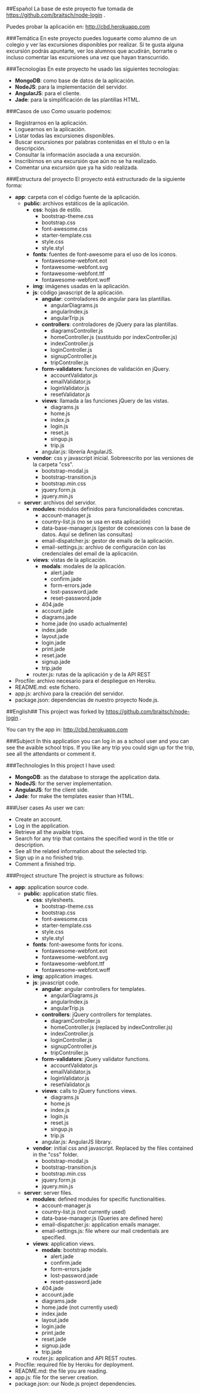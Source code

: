 ##Español
La base de este proyecto fue tomada de https://github.com/braitsch/node-login .

Puedes probar la aplicación en: http://cbd.herokuapp.com

###Temática
En este proyecto puedes loguearte como alumno de un colegio y ver las excursiones disponibles por realizar.
Si te gusta alguna excursión podrás apuntarte, ver los alumnos que acudirán, borrarte o incluso comentar las excursiones     una vez que hayan transcurrido.

###Tecnologías
En este proyecto he usado las siguientes tecnologías: 

* <b>MongoDB</b>: como base de datos de la aplicación.
* <b>NodeJS</b>: para la implementación del servidor.
* <b>AngularJS</b>: para el cliente.
* <b>Jade</b>: para la simplificación de las plantillas HTML.


###Casos de uso
Como usuario podemos:

* Registrarnos en la aplicación.
* Loguearnos en la aplicación.
* Listar todas las excursiones disponibles.
* Buscar excursiones por palabras contenidas en el título o en la descripción.
* Consultar la información asociada a una excursión.
* Inscribirnos en una excursión que aún no se ha realizado.
* Comentar una excursión que ya ha sido realizada.

###Estructura del proyecto
El proyecto está estructurado de la siguiente forma:

* <b>app</b>: carpeta con el código fuente de la aplicación.
  * <b>public</b>: archivos estáticos de la aplicación.
    * <b>css</b>: hojas de estilo.
      * bootstrap-theme.css
      * bootstrap.css
      * font-awesome.css
      * starter-template.css
      * style.css
      * style.styl
    * <b>fonts</b>: fuentes de font-awesome para el uso de los iconos.
      * fontawesome-webfont.eot
      * fontawesome-webfont.svg
      * fontawesome-webfont.ttf
      * fontawesome-webfont.woff
    * <b>img</b>: imágenes usadas en la aplicación.
    * <b>js</b>: código javascript de la aplicación.
      * <b>angular</b>: controladores de angular para las plantillas.
        * angularDiagrams.js
        * angularIndex.js
        * angularTrip.js
      * <b>controllers</b>: controladores de jQuery para las plantillas.
        * diagramsController.js
        * homeController.js (sustituido por indexController.js)
        * indexController.js
        * loginController.js
        * signupController.js
        * tripController.js
      * <b>form-validators</b>: funciones de validación en jQuery.
        * accountValidator.js
        * emailValidator.js
        * loginValidator.js
        * resetValidator.js
      * <b>views</b>: llamada a las funciones jQuery de las vistas.
        * diagrams.js
        * home.js
        * index.js
        * login.js
        * reset.js
        * singup.js
        * trip.js
      * angular.js: librería AngularJS.
    * <b>vendor</b>: css y javascript inicial. Sobreescrito por las versiones de la carpeta "css".
      * bootstrap-modal.js
      * bootstrap-transition.js
      * bootstrap.min.css
      * jquery.form.js
      * jquery.min.js
  * <b>server</b>: archivos del servidor.
    * <b>modules</b>: módulos definidos para funcionalidades concretas.
      * account-manager.js
      * country-list.js (no se usa en esta aplicación)
      * data-base-manager.js (gestor de conexiones con la base de datos. Aquí se definen las consultas)
      * email-dispatcher.js: gestor de emails de la aplicación.
      * email-settings.js: archivo de configuración con las credenciales del email de la aplicación.
    * <b>views</b>: vistas de la aplicación.
      * <b>modals</b>: modales de la aplicación.
        * alert.jade
        * confirm.jade
        * form-errors.jade
        * lost-password.jade
        * reset-password.jade
      * 404.jade
      * account.jade
      * diagrams.jade
      * home.jade (no usado actualmente)
      * index.jade
      * layout.jade
      * login.jade
      * print.jade
      * reset.jade
      * signup.jade
      * trip.jade
    * router.js: rutas de la aplicación y de la API REST
* Procfile: archivo necesario para el despliegue en Heroku.
* README.md: este fichero.
* app.js: archivo para la creación del servidor.
* package.json: dependencias de nuestro proyecto Node.js.

##English##
This project was forked by https://github.com/braitsch/node-login .

You can try the app in: http://cbd.herokuapp.com

###Subject
In this application you can log in as a school user and you can see the avaible school trips. If you like any trip you could sign up for the trip, see all the attendants or comment it.

###Technologies
In this project I have used:

* <b>MongoDB</b>: as the database to storage the application data.
* <b>NodeJS</b>: for the server implementation.
* <b>AngularJS</b>: for the client side.
* <b>Jade</b>: for make the templates easier than HTML.

###User cases
As user we can:

* Create an account.
* Log in the application.
* Retrieve all the avaible trips.
* Search for any trip that contains the specified word in the title or description.
* See all the related information about the selected trip.
* Sign up in a no finished trip.
* Comment a finished trip.


###Project structure
The project is structure as follows:

* <b>app</b>: application source code.
  * <b>public</b>: application static files.
    * <b>css</b>: stylesheets.
      * bootstrap-theme.css
      * bootstrap.css
      * font-awesome.css
      * starter-template.css
      * style.css
      * style.styl
    * <b>fonts</b>: font-awesome fonts for icons.
      * fontawesome-webfont.eot
      * fontawesome-webfont.svg
      * fontawesome-webfont.ttf
      * fontawesome-webfont.woff
    * <b>img</b>: application images.
    * <b>js</b>: javascript code.
      * <b>angular</b>: angular controllers for templates.
        * angularDiagrams.js
        * angularIndex.js
        * angularTrip.js
      * <b>controllers</b>: jQuery controllers for templates.
        * diagramController.js
        * homeController.js (replaced by indexController.js)
        * indexController.js
        * loginController.js
        * signupController.js
        * tripController.js
      * <b>form-validators</b>: jQuery validator functions.
        * accountValidator.js
        * emailValidator.js
        * loginValidator.js
        * resetValidator.js
      * <b>views</b>: calls to jQuery functions views.
        * diagrams.js
        * home.js
        * index.js
        * login.js
        * reset.js
        * singup.js
        * trip.js
      * angular.js: AngularJS library.
    * <b>vendor</b>: initial css and javascript. Replaced by the files contained in the "css" folder.
      * bootstrap-modal.js
      * bootstrap-transition.js
      * bootstrap.min.css
      * jquery.form.js
      * jquery.min.js
  * <b>server</b>: server files.
    * <b>modules</b>: defined modules for specific functionalities.
      * account-manager.js
      * country-list.js (not currently used)
      * data-base-manager.js (Queries are defined here)
      * email-dispatcher.js: application emails manager.
      * email-settings.js: file where our mail credentials are specified.
    * <b>views</b>: application views.
      * <b>modals</b>: bootstrap modals.
        * alert.jade
        * confirm.jade
        * form-errors.jade
        * lost-password.jade
        * reset-password.jade
      * 404.jade
      * account.jade
      * diagrams.jade
      * home.jade (not currently used)
      * index.jade
      * layout.jade
      * login.jade
      * print.jade
      * reset.jade
      * signup.jade
      * trip.jade
    * router.js: application and API REST routes.
* Procfile: required file by Heroku for deployment.
* README.md: the file you are reading.
* app.js: file for the server creation.
* package.json: our Node.js project dependencies.
